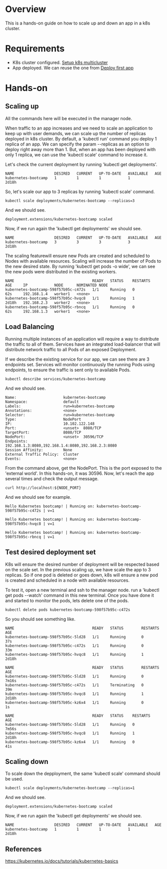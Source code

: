 # Overview
This is a hands-on guide on how to scale up and down an app in a k8s cluster.

# Requirements
- K8s cluster configured. [Setup k8s multicluster](https://github.com/fabiosvaz/playground/tree/master/k8s/setup_kubeadm_multi_clusters) 
- App deployed. We can reuse the one from [Deploy first app](https://github.com/fabiosvaz/playground/tree/master/k8s/deploy_first_app) 

# Hands-on

## Scaling up

All the commands here will be executed in the manager node.

When traffic to an app increases and we need to scale an application to keep up with user demands, we can scale up the number of replicas deployed in k8s cluster. By default, a 'kubectl run' command you deploy 1 replica of an app. We can specify the param --replicas as an option to deploy right away more than 1. But, when an app has been deployed with only 1 replica, we can use the 'kubectl scale' command to increase it.

Let's check the current deployment by running 'kubectl get deployments'.

```
NAME                  DESIRED   CURRENT   UP-TO-DATE   AVAILABLE   AGE
kubernetes-bootcamp   1         1         1            1           2d18h
```

So, let's scale our app to 3 replicas by running 'kubectl scale' command.

```
kubectl scale deployments/kubernetes-bootcamp --replicas=3
```

And we should see.

```
deployment.extensions/kubernetes-bootcamp scaled
```

Now, if we run again the 'kubectl get deployments' we should see.

```
NAME                  DESIRED   CURRENT   UP-TO-DATE   AVAILABLE   AGE
kubernetes-bootcamp   3         3         3            3           2d18h
```

The scaling featurewill ensure new Pods are created and scheduled to Nodes with available resources. Scaling will increase the number of Pods to the new desired state. By running 'kubectl get pods -o wide', we can see the new pods were distributed in the existing workers.

```
NAME                                   READY   STATUS    RESTARTS   AGE     IP            NODE      NOMINATED NODE
kubernetes-bootcamp-598f57b95c-c472s   1/1     Running   0          62s     192.168.1.4   worker1   <none>
kubernetes-bootcamp-598f57b95c-hvqc8   1/1     Running   1          2d18h   192.168.2.3   worker2   <none>
kubernetes-bootcamp-598f57b95c-rbncq   1/1     Running   0          62s     192.168.1.3   worker1   <none>

```

## Load Balancing

Running multiple instances of an application will require a way to distribute the traffic to all of them. Services have an integrated load-balancer that will distribute network traffic to all Pods of an exposed Deployment.

If we describe the existing service for our app, we can see there are 3 endpoints set. Services will monitor continuously the running Pods using endpoints, to ensure the traffic is sent only to available Pods.

```
kubectl describe services/kubernetes-bootcamp
```

And we should see.

```
Name:                     kubernetes-bootcamp
Namespace:                default
Labels:                   run=kubernetes-bootcamp
Annotations:              <none>
Selector:                 run=kubernetes-bootcamp
Type:                     NodePort
IP:                       10.102.122.148
Port:                     <unset>  8080/TCP
TargetPort:               8080/TCP
NodePort:                 <unset>  30596/TCP
Endpoints:                192.168.1.3:8080,192.168.1.4:8080,192.168.2.3:8080
Session Affinity:         None
External Traffic Policy:  Cluster
Events:                   <none>
```

From the command above, get the NodePort. This is the port exposed to the 'external world'. In this hands-on, it was 30596. Now, let's reach the app several times and check the output message.

```
curl http://localhost:${NODE_PORT}
```

And we should see for example.

```
Hello Kubernetes bootcamp! | Running on: kubernetes-bootcamp-598f57b95c-c472s | v=1

Hello Kubernetes bootcamp! | Running on: kubernetes-bootcamp-598f57b95c-hvqc8 | v=1

Hello Kubernetes bootcamp! | Running on: kubernetes-bootcamp-598f57b95c-rbncq | v=1
```

## Test desired deployment set

K8s will ensure the desired number of deployment will be respected based on the scale set. In the previous scaling up, we have scale the app to 3 replicas. So if one pod is deleted or goes down, k8s will ensure a new pod is created and scheduled in a node with available resources. 

To test it, open a new terminal and ssh to the manager node. run a 'kubectl get pods --watch' command in this new terminal. Once you have done it and started to monitor the pods, lets delete one of the pods.

```
kubectl delete pods kubernetes-bootcamp-598f57b95c-c472s
```

So you should see something like.

```
NAME                                   READY   STATUS        RESTARTS   AGE
kubernetes-bootcamp-598f57b95c-5ld28   1/1     Running       0          37s
kubernetes-bootcamp-598f57b95c-c472s   1/1     Running       0          33m
kubernetes-bootcamp-598f57b95c-hvqc8   1/1     Running       1          2d18h

NAME                                   READY   STATUS        RESTARTS   AGE
kubernetes-bootcamp-598f57b95c-5ld28   1/1     Running       0          7m16s
kubernetes-bootcamp-598f57b95c-c472s   1/1     Terminating   0          39m
kubernetes-bootcamp-598f57b95c-hvqc8   1/1     Running       1          2d18h
kubernetes-bootcamp-598f57b95c-kz6x4   1/1     Running       0          1s

NAME                                   READY   STATUS    RESTARTS   AGE
kubernetes-bootcamp-598f57b95c-5ld28   1/1     Running   0          7m56s
kubernetes-bootcamp-598f57b95c-hvqc8   1/1     Running   1          2d18h
kubernetes-bootcamp-598f57b95c-kz6x4   1/1     Running   0          41s
```

## Scaling down

To scale down the depployment, the same 'kubectl scale' command should be used.

```
kubectl scale deployments/kubernetes-bootcamp --replicas=1
```

And we should see.

```
deployment.extensions/kubernetes-bootcamp scaled
```

Now, if we run again the 'kubectl get deployments' we should see.

```
NAME                  DESIRED   CURRENT   UP-TO-DATE   AVAILABLE   AGE
kubernetes-bootcamp   1         1         1            1           2d18h
```

## References

https://kubernetes.io/docs/tutorials/kubernetes-basics
